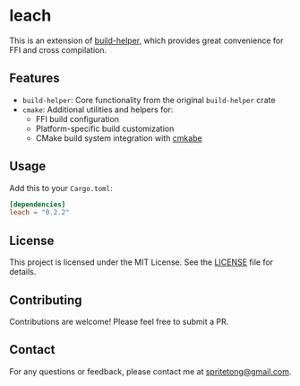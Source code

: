 # leach

This is an extension of [build-helper](https://crates.io/crates/build-helper), which provides great convenience for FFI and cross compilation.

## Features

- `build-helper`: Core functionality from the original `build-helper` crate
- `cmake`: Additional utilities and helpers for:
  - FFI build configuration
  - Platform-specific build customization
  - CMake build system integration with [cmkabe](https://github.com/spritetong/cmkabe.git)

## Usage

Add this to your `Cargo.toml`:

```toml
[dependencies]
leach = "0.2.2"
```

## License

This project is licensed under the MIT License. See the [LICENSE](LICENSE) file for details.

## Contributing

Contributions are welcome! Please feel free to submit a PR.

## Contact

For any questions or feedback, please contact me at [spritetong@gmail.com](mailto:spritetong@gmail.com).

